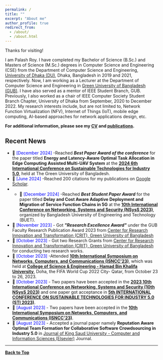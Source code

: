 ```yaml
---
permalink: /
title: ""
excerpt: "About me"
author_profile: true
redirect_from: 
  - /about/
  - /about.html
---
```


Thanks for visiting!


I am Palash Roy. I have completed my Bachelor of Science (B.Sc.) and Masters of Science (M.Sc.) degrees in Computer Science and Engineering (CSE) from the Department of Computer Science and Engineering, [University of Dhaka (DU)](https://www.du.ac.bd/), Dhaka, Bangladesh in 2019 and 2021, respectively. Now, I am working as a Lecturer at the Department of Computer Science and Engineering in [Green University of Bangladesh (GUB)](https://green.edu.bd/). I have also served as a mentor of IEEE Student Branch, GUB. Previously, I also worked as a chair of IEEE Computer Society Student Branch Chapter, University of Dhaka from September, 2020 to December 2022. My research interests include, but are not limited to, Network Function Virtualization (NFV), Internet of Things (IoT), mobile edge computing, AI-based approaches for network applications design, etc.

**For additional information, please see my [CV](https://PalashRoy975.github.io/cv/) and [publications](https://PalashRoy975.github.io/publications/).**


<!-- <a href="https://sujansarker.github.io/publications/"> <img src="https://sujansarker.github.io/images/pubs.png" alt="Publication Venues"
	title="Publication Venues" width="600" height="200"> </a>
 * 📢 <span style="color:Blue"> [March 2023] </span> -Reached 100 citations for my publications on [Google Scholar](https://scholar.google.com/citations?user=6YbqlUkAAAAJ&hl=en).
<!-- *  📢 <span style="color:Blue"> [February 2023] </span> - Accepted a journal paper namely **Energy Cooperation Among Sustainable Base Stations in Multi-Operator Cellular Networks** in [IEEE Access](https://ieeeaccess.ieee.org/) Journal. 
* 📢 <span style="color:Blue"> [January 2023] </span> - Got ***"Outstanding Research Award"*** under the GUB Faculty Research Publication Award 2022 from [Center for Research Innovation and Transformation (CRIT), Green University of Bangladesh](http://crit.green.edu.bd/).
* 📢 <span style="color:Blue"> [October 2022] </span> - Two ***long papers*** got accepted in  [4th INTERNATIONAL CONFERENCE ON
SUSTAINABLE TECHNOLOGIES FOR INDUSTRY 4.0 (STI 2022)](https://fse.green.edu.bd/sti-2022/).
* 📢 <span style="color:Blue"> [June 2022] </span> - Accepted a journal paper namely **A Binary Grey Wolf Optimization Algorithm for Deployment of Virtual Network Functions in 5G Hybrid Cloud** in [Computer Communication (Elsevier)](https://www.journals.elsevier.com/computer-communications). 
* 📢 <span style="color:Blue"> [May 2022] </span> - Got Research Grants from [Center for Research Innovation and Transformation (CRIT), Green University of Bangladesh](http://crit.green.edu.bd/) for conducting two research works. 
* 📢 <span style="color:Blue"> [March 2022] </span> - Successfully defended my Master of Science (MSc) thesis. 
* 📢 <span style="color:Blue"> [December 2021] </span> - One [long paper](https://ieeexplore.ieee.org/document/9732579) namely **Enhancing Quality of Experience of 5G Users Exploiting Deep Q-Learning** got the Best Paper Award (Bronze) in  [3rd INTERNATIONAL CONFERENCE ON
SUSTAINABLE TECHNOLOGIES FOR INDUSTRY 4.0 (STI 2021)](http://fse.green.edu.bd/sti-2021/).
* 📢 <span style="color:Blue"> [November 2021] </span> - Four ***long papers*** got accepted in  [3rd INTERNATIONAL CONFERENCE ON
SUSTAINABLE TECHNOLOGIES FOR INDUSTRY 4.0 (STI 2021)](http://fse.green.edu.bd/sti-2021/).
* 📢 <span style="color:Blue"> [April 2021] </span> - One [journal paper](https://www.sciencedirect.com/science/article/abs/pii/S014036642100164X) namely **Multi-criteria handover mobility management in 5G cellular network** got accepted in [Computer Communication (Elsevier)](https://www.journals.elsevier.com/computer-communications).
* 📢 <span style="color:Blue"> [December 2020] </span> - Got Fellowship Scholarship from [ICT Division, People’s Republic of Bangladesh](http://ims.ictd.gov.bd/)
for conducting extensive research work on M.Sc. Thesis. 
-->


## Recent News
* 📢 <span style="color:Blue"> [December 2024] </span> -Reached ***Best Paper Award of the conference*** for the paper titled **Energy and Latency-Aware Optimal Task Allocation in Edge Computing Assisted Multi-UAV System** at the **[2024 6th International Conference on Sustainable Technologies for Industry 5.0](https://sti.green.edu.bd/)**, held at The Green University of Bangladesh.
* 📢 <span style="color:Blue"> [June 2024] </span> -Reached 200 citations for my publications on [Google Scholar](https://scholar.google.com/citations?user=6YbqlUkAAAAJ&hl=en).
* * 📢 <span style="color:Blue"> [December 2024] </span> -Reached ***Best Student Paper Award*** for the paper titled **Delay and Cost Aware Adaptive Deployment and Migration of Service Function Chains in 5G** at the **[10th International Conference on Networking, Systems and Security (NSysS 2023)]([https://sti.green.edu.bd/](https://cse.buet.ac.bd/nsyss2023/))**, organized by Bangladesh University of Engineering and Technology (BUET).
* 📢 <span style="color:Blue"> [November 2023] </span> - Got ***"Research Excellence Award"*** under the GUB Faculty Research Publication Award 2023 from [Center for Research Innovation and Transformation (CRIT), Green University of Bangladesh](http://crit.green.edu.bd/)
* 📢 <span style="color:Blue"> [October 2023] </span> - Got two Research Grants from [Center for Research Innovation and Transformation (CRIT), Green University of Bangladesh](http://crit.green.edu.bd/) for conducting two research works. 
* 📢 <span style="color:Blue"> [October 2023] </span> -Attended [**10th International Symposium on Networks, Computers, and Communications (ISNCC'23)**](https://www.isncc-conf.org/), which was held at [**College of Science & Engineering - Hamad Bin Khalifa University**](https://www.hbku.edu.qa/en), Doha, the FIFA World Cup 2022 City- Qatar, from October 23 to 26, 2023.
* 📢 <span style="color:Blue"> [October 2023] </span> - Two papers have been accepted in the [**2023 10th International Conference on Networking, Systems and Security (10th NSysS 2023)**](https://cse.buet.ac.bd/nsyss2023/) and one paper got acceptance in  [**5th INTERNATIONAL CONFERENCE ON
SUSTAINABLE TECHNOLOGIES FOR INDUSTRY 5.0 (STI 2023)**](https://sti.green.edu.bd/).
* 📢 <span style="color:Blue"> [August 2023] </span> - Two papers have been accepted in the [**10th International Symposium on Networks, Computers, and Communications (ISNCC'23)**](https://www.isncc-conf.org/).
* 📢 <span style="color:Blue"> [August 2023] </span> - Accepted a journal paper namely **Reputation Aware Optimal Team Formation for Collaborative Software Crowdsourcing in Industry 5.0** in [Journal of King Saud University - Computer and Information Sciences (Elsevier)](https://www.sciencedirect.com/journal/journal-of-king-saud-university-computer-and-information-sciences) Journal.


----------------------------------------

[**Back to Top**](#)


<!-- <script type='text/javascript' id='clustrmaps' src='//cdn.clustrmaps.com/map_v2.js?cl=ffffff&w=320&t=m&d=ipF0iF0Q-RsFHP1VWejYRbFjf-eSQyozfam19f0UfGo'></script> -->



